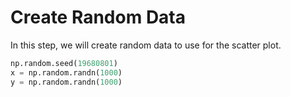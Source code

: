 # Create Random Data

In this step, we will create random data to use for the scatter plot.

```python
np.random.seed(19680801)
x = np.random.randn(1000)
y = np.random.randn(1000)
```
